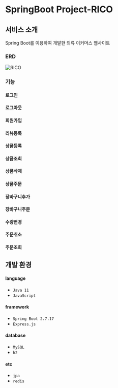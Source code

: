 # SpringBoot Project-RICO

## 서비스 소개
Spring Boot를 이용하여 개발한 의류 이커머스 웹사이트

### ERD
![RICO](https://github.com/warmcotton/RICO/assets/50217923/9918444f-1908-4b3a-9f01-d3b78c59411e)

### 기능
#### 로그인
#### 로그아웃
#### 회원가입
#### 리뷰등록

#### 상품등록
#### 상품조회
#### 상품삭제
#### 상품주문
#### 장바구니추가
#### 장바구니주문
#### 수량변경

#### 주문취소
#### 주문조회

## 개발 환경
#### language
- `Java 11`
- `JavaScript`
#### framework
- `Spring Boot 2.7.17`
- `Express.js`
#### database
- `MySQL`
- `h2`
#### etc
- `jpa`
- `redis`
